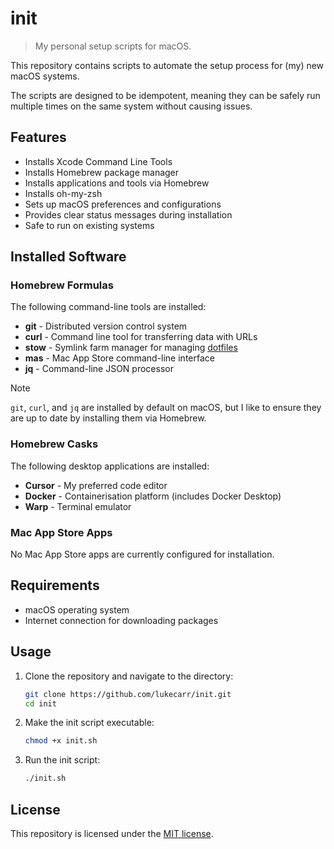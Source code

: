 # init

> My personal setup scripts for macOS.

This repository contains scripts to automate the setup process for (my) new macOS systems.

The scripts are designed to be idempotent, meaning they can be safely run multiple times on the same system without causing issues.

## Features

- Installs Xcode Command Line Tools
- Installs Homebrew package manager
- Installs applications and tools via Homebrew
- Installs oh-my-zsh
- Sets up macOS preferences and configurations
- Provides clear status messages during installation
- Safe to run on existing systems

## Installed Software

### Homebrew Formulas

The following command-line tools are installed:

- **git** - Distributed version control system
- **curl** - Command line tool for transferring data with URLs
- **stow** - Symlink farm manager for managing [dotfiles](https://github.com/lukecarr/dotfiles)
- **mas** - Mac App Store command-line interface
- **jq** - Command-line JSON processor

> [!NOTE]
> `git`, `curl`, and `jq` are installed by default on macOS, but I like to ensure they are up to date by installing them via Homebrew.

### Homebrew Casks

The following desktop applications are installed:

- **Cursor** - My preferred code editor
- **Docker** - Containerisation platform (includes Docker Desktop)
- **Warp** - Terminal emulator

### Mac App Store Apps

No Mac App Store apps are currently configured for installation.

## Requirements

- macOS operating system
- Internet connection for downloading packages

## Usage

1. Clone the repository and navigate to the directory:

   ```bash
   git clone https://github.com/lukecarr/init.git
   cd init
   ```

1. Make the init script executable:

   ```bash
   chmod +x init.sh
   ```

1. Run the init script:

   ```bash
   ./init.sh
   ```

## License

This repository is licensed under the [MIT license](LICENSE).
